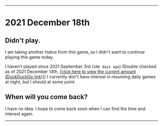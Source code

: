 
***

# 2021 December 18th

## Didn't play.

I am taking another hiatus from this game, as I didn't want to continue playing this game today.

I haven't played since 2021 September 3rd (`106 days ago`) (Double checked as of 2021 December 14th, [[click here to view the current amount (DuckDuckGo link)]](https://duckduckgo.com/?q=Days+since+September+3rd+2021&t=ffab&ia=answer)) I currently don't have interest in resuming daily games at night, but I should at some point.

## When will you come back?

I have no idea. I hope to come back soon when I can find the time and interest again.

***

